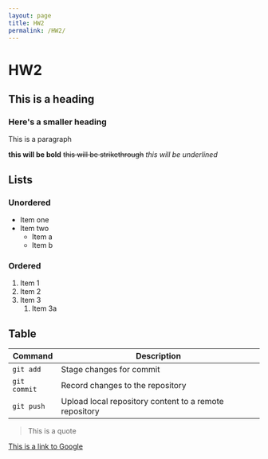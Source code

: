 ```yaml
---
layout: page
title: HW2
permalink: /HW2/
---
```


# HW2

## This is a heading

### Here's a smaller heading

This is a paragraph

**this will be bold** ~~this will be strikethrough~~ _this will be underlined_

## Lists

### Unordered
- Item one
- Item two
  - Item a
  - Item b

### Ordered
1. Item 1
2. Item 2
3. Item 3
   1. Item 3a

## Table

| Command  | Description                                  |
|----------|----------------------------------------------|
| `git add`    | Stage changes for commit                |
| `git commit` | Record changes to the repository       |
| `git push`   | Upload local repository content to a remote repository |

> This is a quote

[This is a link to Google](https://www.google.com)
